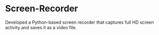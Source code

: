 # Screen-Recorder
Developed a Python-based screen recorder that captures full HD screen activity and saves it as a video file.
